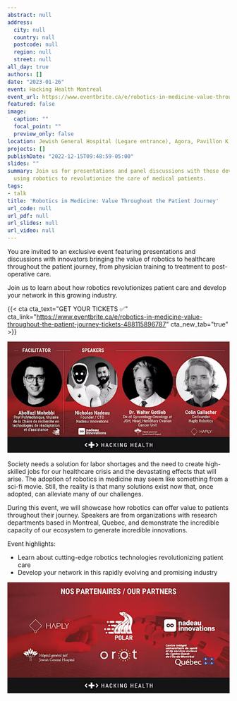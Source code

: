 ```yaml
---
abstract: null
address:
  city: null
  country: null
  postcode: null
  region: null
  street: null
all_day: true
authors: []
date: "2023-01-26"
event: Hacking Health Montreal
event_url: https://www.eventbrite.ca/e/robotics-in-medicine-value-throughout-the-patient-journey-tickets-488115896787
featured: false
image:
  caption: ""
  focal_point: ""
  preview_only: false
location: Jewish General Hospital (Legare entrance), Agora, Pavillon K
projects: []
publishDate: "2022-12-15T09:48:59-05:00"
slides: ""
summary: Join us for presentations and panel discussions with those developing and
  using robotics to revolutionize the care of medical patients.
tags:
- talk
title: 'Robotics in Medicine: Value Throughout the Patient Journey'
url_code: null
url_pdf: null
url_slides: null
url_video: null
---
```


You are invited to an exclusive event featuring presentations and discussions with innovators bringing the value of robotics to healthcare throughout the patient journey, from physician training to treatment to post-operative care.

Join us to learn about how robotics revolutionizes patient care and develop your network in this growing industry.

{{< cta cta_text="GET YOUR TICKETS ✅" cta_link="https://www.eventbrite.ca/e/robotics-in-medicine-value-throughout-the-patient-journey-tickets-488115896787" cta_new_tab="true" >}}

![Speakers](speakers.jpg)

Society needs a solution for labor shortages and the need to create high-skilled jobs for our healthcare crisis and the devastating effects that will arise. The adoption of robotics in medicine may seem like something from a sci-fi movie. Still, the reality is that many solutions exist now that, once adopted, can alleviate many of our challenges.

During this event, we will showcase how robotics can offer value to patients throughout their journey. Speakers are from organizations with research departments based in Montreal, Quebec, and demonstrate the incredible capacity of our ecosystem to generate incredible innovations.

Event highlights:

- Learn about cutting-edge robotics technologies revolutionizing patient care
- Develop your network in this rapidly evolving and promising industry

![Presentation partners.](partners.jpg)
